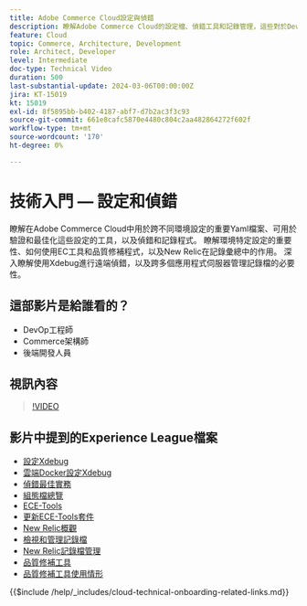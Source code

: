 ```yaml
---
title: Adobe Commerce Cloud設定與偵錯
description: 瞭解Adobe Commerce Cloud的設定檔、偵錯工具和記錄管理，這些對於DevOps、系統管理員和後端開發人員至關重要。
feature: Cloud
topic: Commerce, Architecture, Development
role: Architect, Developer
level: Intermediate
doc-type: Technical Video
duration: 500
last-substantial-update: 2024-03-06T00:00:00Z
jira: KT-15019
kt: 15019
exl-id: 8f5895bb-b402-4187-abf7-d7b2ac3f3c93
source-git-commit: 661e8cafc5870e4480c804c2aa482864272f602f
workflow-type: tm+mt
source-wordcount: '170'
ht-degree: 0%

---
```


# 技術入門 — 設定和偵錯

瞭解在Adobe Commerce Cloud中用於跨不同環境設定的重要Yaml檔案、可用於驗證和最佳化這些設定的工具，以及偵錯和記錄程式。 瞭解環境特定設定的重要性、如何使用EC工具和品質修補程式，以及New Relic在記錄彙總中的作用。 深入瞭解使用Xdebug進行遠端偵錯，以及跨多個應用程式伺服器管理記錄檔的必要性。

## 這部影片是給誰看的？

- DevOp工程師
- Commerce架構師
- 後端開發人員

## 視訊內容

>[!VIDEO](https://video.tv.adobe.com/v/3427709?learn=on)

## 影片中提到的Experience League檔案

- [設定Xdebug](https://experienceleague.adobe.com/docs/commerce-cloud-service/user-guide/develop/test/debug.html?lang=zh-Hant)
- [雲端Docker設定Xdebug](https://developer.adobe.com/commerce/cloud-tools/docker/test/configure-xdebug/)
- [偵錯最佳實務](https://experienceleague.adobe.com/docs/commerce-operations/implementation-playbook/best-practices/development/debugging.html?lang=zh-Hant)
- [組態檔總覽](https://experienceleague.adobe.com/docs/commerce-cloud-service/user-guide/configure/overview.html?lang=zh-Hant)
- [ECE-Tools](https://experienceleague.adobe.com/docs/commerce-cloud-service/user-guide/dev-tools/ece-tools/package-overview.html?lang=zh-Hant)
- [更新ECE-Tools套件](https://experienceleague.adobe.com/docs/commerce-cloud-service/user-guide/dev-tools/ece-tools/update-package.html?lang=zh-Hant)
- [New Relic概觀](https://experienceleague.adobe.com/docs/commerce-cloud-service/user-guide/monitor/new-relic/new-relic-service.html?lang=zh-Hant)
- [檢視和管理記錄檔](https://experienceleague.adobe.com/docs/commerce-cloud-service/user-guide/develop/test/log-locations.html?lang=zh-Hant)
- [New Relic記錄檔管理](https://experienceleague.adobe.com/docs/commerce-cloud-service/user-guide/monitor/new-relic/log-management.html?lang=zh-Hant)
- [品質修補工具](https://experienceleague.adobe.com/tools/commerce-quality-patches/index.html?lang=zh-Hant)
- [品質修補工具使用情形](https://experienceleague.adobe.com/docs/commerce-operations/tools/quality-patches-tool/usage.html?lang=zh-Hant)

{{$include /help/_includes/cloud-technical-onboarding-related-links.md}}

